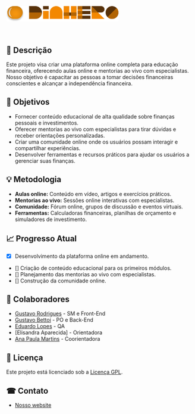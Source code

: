 <img src="./profile/img/dinhero-logo.png" style="margin: 2rem auto; width: 60%;">

## 📄  Descrição
Este projeto visa criar uma plataforma online completa para educação financeira, oferecendo aulas online e mentorias ao vivo com especialistas. Nosso objetivo é capacitar as pessoas a tomar decisões financeiras conscientes e alcançar a independência financeira.

## 🎯  Objetivos

* Fornecer conteúdo educacional de alta qualidade sobre finanças pessoais e investimentos.
* Oferecer mentorias ao vivo com especialistas para tirar dúvidas e receber orientações personalizadas.
* Criar uma comunidade online onde os usuários possam interagir e compartilhar experiências.
* Desenvolver ferramentas e recursos práticos para ajudar os usuários a gerenciar suas finanças.

## 💡  Metodologia

* **Aulas online:** Conteúdo em vídeo, artigos e exercícios práticos.
* **Mentorias ao vivo:** Sessões online interativas com especialistas.
* **Comunidade:** Fórum online, grupos de discussão e eventos virtuais.
* **Ferramentas:** Calculadoras financeiras, planilhas de orçamento e simuladores de investimento.

## 📈  Progresso Atual

- [x] Desenvolvimento da plataforma online em andamento.
- [] Criação de conteúdo educacional para os primeiros módulos.
- [] Planejamento das mentorias ao vivo com especialistas.
- [] Construção da comunidade online.

## 👥  Colaboradores

* [Gustavo Rodrigues](https://github.com/gsrodriguesz) - SM e Front-End
* [Gustavo Bettoi](https://github.com/Guugh) - PO e Back-End
* [Eduardo Lopes](https://github.com/eldviana) - QA
* [Elisandra Aparecida] - Orientadora
* [Ana Paula Martins](https://github.com/anaifspbra) - Coorientadora

## 📖  Licença

Este projeto está licenciado sob a [Licença GPL](https://www.gnu.org/licenses/gpl-3.0.html).

## ☎  Contato

* [Nosso website](https://dinhero.vercel.app/)